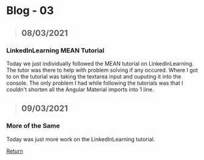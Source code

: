 # Blog - 03

> ## 08/03/2021

### LinkedInLearning MEAN Tutorial

Today we just individually followed the MEAN tutorial on LinkedInLearning. The tutor was there to help with problem solving if any occured. Where I got to on the tutorial was taking the textarea input and ouputing it into the console. The only problem I had while following the tutorials was that I couldn't shorten all the Angular Material imports into 1 line.

> ## 09/03/2021

### More of the Same

Today was just more work on the LinkedInLearning tutorial.

[Return](https://stewartnz.github.io/WEB701-Blogs/)
